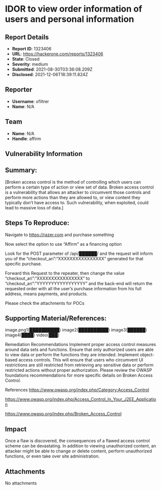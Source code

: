 # IDOR to view order information of users and personal information

## Report Details
- **Report ID**: 1323406
- **URL**: https://hackerone.com/reports/1323406
- **State**: Closed
- **Severity**: medium
- **Submitted**: 2021-08-30T03:36:08.209Z
- **Disclosed**: 2021-12-06T18:39:11.824Z

## Reporter
- **Username**: xfiltrer
- **Name**: N/A

## Team
- **Name**: N/A
- **Handle**: affirm

## Vulnerability Information
## Summary:
[Broken access control is the method of controlling which users can perform a certain type of action or view set of data. Broken access control is a vulnerability that allows an attacker to circumvent those controls and perform more actions than they are allowed to, or view content they typically don’t have access to. Such vulnerability, when exploited, could lead to massive loss of data.]

## Steps To Reproduce:

Navigate to https://razer.com and purchase something

Now select the option to use “Affirm” as a financing option

Look for the POST parameter of /api/██████/ and the request will inform you of the “checkout_ari”:“XXXXXXXXXXXXXXXX” generated for that specific purchase.

Forward this Request to the repeater, then change the value “checkout_ari”:“XXXXXXXXXXXXXXXX” to “checkout_ari”:“YYYYYYYYYYYYYYYYY” and the back-end will return the requested order with all the user’s purchase information from his full address, means payments, and products.

Please check the attachments for POCs

## Supporting Material/References:
 image.png1(██████████)
image2(██████████)
image3(██████)
image4(████)
video(███)

  Remediation Recommendations
Implement proper access control measures around data sets and functions. Ensure that only authorized users are able to view data or perform the functions they are intended. Implement object-based access controls. This will ensure that users who circumvent UI restrictions are still restricted from retrieving any sensitive data or perform restricted actions without proper authorization. Please review the OWASP foundations recommendations for more specific details on Broken Access Control.

References
https://www.owasp.org/index.php/Category:Access_Control

https://www.owasp.org/index.php/Access_Control_In_Your_J2EE_Application

https://www.owasp.org/index.php/Broken_Access_Control

## Impact

Once a flaw is discovered, the consequences of a flawed access control scheme can be devastating. In addition to viewing unauthorized content, an attacker might be able to change or delete content, perform unauthorized functions, or even take over site administration.

## Attachments
No attachments
